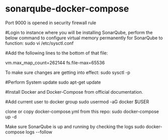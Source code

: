 # sonarqube-docker-compose
Port 9000 is opened in security firewall rule

#Login to instance where you will be installing SonarQube, perform the below command to configure virtual memory permanently for SonarQube to function:
sudo vi /etc/sysctl.conf

#Add the following lines to the bottom of that file:

vm.max_map_count=262144
fs.file-max=65536

To make sure changes are getting into effect:
sudo sysctl -p

#Perform System update
sudo apt-get update

#Install Docker and Docker-Compose from official documentation.

#Add current user to docker group
sudo usermod -aG docker $USER

clone or copy docker-compose.yml from this repo: 
sudo docker-compose up -d 

Make sure SonarQube is up and running by checking the logs
sudo docker-compose logs --follow
